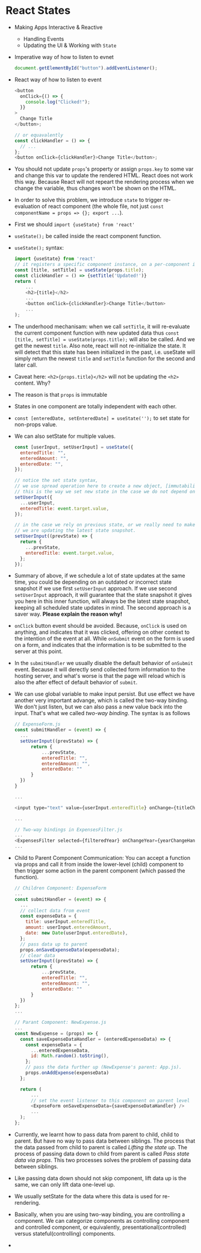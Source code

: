 # React States

- Making Apps Interactive & Reactive

  - Handling Events
  - Updating the UI & Working with `State`

- Imperative way of how to listen to evnet

  ```js
  document.getElementById("button").addEventListener();
  ```

- React way of how to listen to event

  ```js
  <button
    onClick={() => {
      console.log("Clicked!");
    }}
  >
    Change Title
  </button>;

  // or equavalently
  const clickHandler = () => {
    // ...
  };
  <button onClick={clickHandler}>Change Title</button>;
  ```

- You should not update `props`'s property or assign `props.key` to some var and change this var to update the rendered HTML. React does not work this way. Because React will not repeart the rendering process when we change the variable, thus changes won't be shown on the HTML.

- In order to solve this problem, we introduce `state` to trigger re-evaluation of react component (the whole file, not just `const componentName = props => {}; export ...`).

- First we should `import {useState} from 'react'`
- `useState();` be called inside the react component function.
- `useState();` syntax:

  ```js
  import {useState} from 'react'
  // it registers a specific component instance, on a per-component instance basis
  const [title, setTitle] = useState(props.title);
  const clickHandler = () => {setTitle('Updated!')}
  return (
      ...
      <h2>{title}</h2>
      ...
      <button onClick={clickHandler}>Change Title</button>
      ...
  );

  ```

- The underhood mechanisam: when we call `setTitle`, it will re-evaluate the current component function with new updated data thus `const [title, setTitle] = useState(props.title);` will also be called. And we get the newest `title`. Also note, react will not re-initialize the state. It will detect that this state has been initialized in the past, i.e. useState will simply return the newest `title` and `setTitle` function for the second and later call.

- Caveat here: `<h2>{props.title}</h2>` will not be updating the `<h2>` content. Why?

- The reason is that `props` is immutable

- States in one component are totally independent with each other.

- `const [enteredDate, setEnteredDate] = useState('');` to set state for non-props value.

- We can also setState for multiple values.

  ```js
  const [userInput, setUserInput] = useState({
    enteredTitle: "",
    enteredAmount: "",
    enteredDate: "",
  });

  // notice the set state syntax,
  // we use spread operation here to create a new object, [immutability]
  // this is the way we set new state in the case we do not depend on prevState info
  setUserInput({
    ...userInput,
    enteredTitle: event.target.value,
  });

  // in the case we rely on previous state, or we really need to make sure
  // we are updating the latest state snapshot.
  setUserInput((prevState) => {
    return {
      ...prevState,
      enteredTitle: event.target.value,
    };
  });
  ```

- Summary of above, if we schedule a lot of state updates at the same time, you could be depending on an outdated or incorrect state snapshot if we use first `setUserInput` approach. If we use second `setUserInput` approach, it will guarantee that the state snapshot it gives you here in this inner function, will always be the latest state snapshot, keeping all scheduled state updates in mind. The second approach is a saver way. **Please explain the reason why!**

- `onClick` button event should be avoided. Because, `onClick` is used on anything, and indicates that it was clicked, offering on other context to the intention of the event at all. While `onSubmit` event on the form is used on a form, and indicates that the information is to be submitted to the server at this point.

- In the `submitHandler` we usually disable the default behavior of `onSubmit` event. Because it will derectly send collected form information to the hosting server, and what's worse is that the page will reload which is also the after effect of default behavior of `submit`.

- We can use global variable to make input persist. But use effect we have another very important advange, which is called the two-way binding. We don't just listen, but we can also pass a new value back into the input. That's what we called _two-way binding_. The syntax is as follows

  ```js
  // ExpenseForm.js
  const submitHandler = (event) => {
    ...
    setUserInput((prevState) => {
        return {
            ...prevState,
            enteredTitle: "",
            enteredAmount: "",
            enteredDate: ""
        }
    })
  }

  ...

  <input type="text" value={userInput.enteredTitle} onChange={titleChangeHandler} />

  ...

  // Two-way bindings in ExpensesFilter.js
  ...
  <ExpensesFilter selected={filteredYear} onChangeYear={yearChangeHandler} />
  ...
  ```

- Child to Parent Component Communication: You can accept a function via props and call it from inside the lower-level (child) component to then trigger some action in the parent component (which passed the function).

  ```js
  // Children Component: ExpenseForm
  ...
  const submitHandler = (event) => {
    ...
    // collect data from event
    const expenseData = {
      title: userInput.enteredTitle,
      amount: userInput.enteredAmount,
      date: new Date(userInput.enteredDate),
    };
    // pass data up to parent
    props.onSaveExpenseData(expenseData);
    // clear data
    setUserInput((prevState) => {
        return {
            ...prevState,
            enteredTitle: "",
            enteredAmount: "",
            enteredDate: ""
        }
    })
  };
  ...

  // Parant Component: NewExpense.js
  ...
  const NewExpense = (props) => {
    const saveExpenseDataHandler = (enteredExpenseData) => {
      const expenseData = {
        ...enteredExpenseData,
        id: Math.random().toString(),
      };
      // pass the data further up (NewExpense's parent: App.js).
      props.onAddExpense(expenseData)
    };

    return (
        ...
        // set the event listener to this component on parent level
        <ExpnseForm onSaveExpenseData={saveExpenseDataHandler} />
        ...
    );
  };
  ```

- Currently, we learnt how to pass data from parent to child, child to parent. But have no way to pass data between siblings. The process that the data passed from child to parent is called _Lifting the state up_. The process of passing data down to child from parent is called _Pass state data via props_. This two processes solves the problem of passing data between siblings.

- Like passing data down should not skip component, lift data up is the same, we can only lift data one-level up.

- We usually setState for the data where this data is used for re-rendering.

- Basically, when you are using two-way binding, you are controlling a component. We can categorize components as controlling component and controlled component, or equivalently, presentational(controlled) versus stateful(controlling) components.

- 
